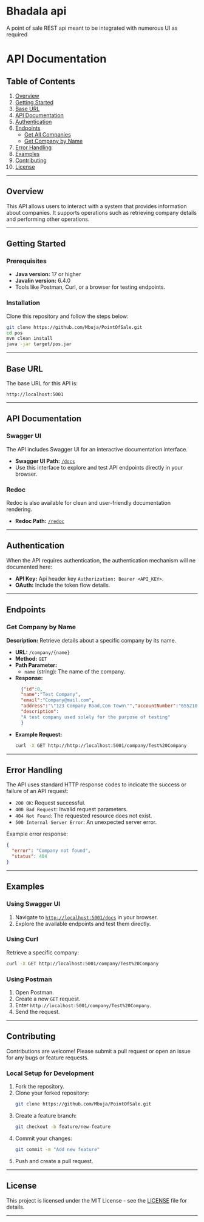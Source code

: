 
# Bhadala api

A point of sale REST api meant to be integrated with numerous UI as required


# API Documentation

## Table of Contents
1. [Overview](#overview)
2. [Getting Started](#getting-started)
3. [Base URL](#base-url)
4. [API Documentation](#api-documentation)
5. [Authentication](#authentication)
6. [Endpoints](#endpoints)
    - [Get All Companies](#get-all-companies)
    - [Get Company by Name](#get-company-by-name)
7. [Error Handling](#error-handling)
8. [Examples](#examples)
9. [Contributing](#contributing)
10. [License](#license)

---

## Overview
This API allows users to interact with a system that provides information about companies. It supports operations such as retrieving company details and performing other operations.

---

## Getting Started
### Prerequisites
- **Java version:** 17 or higher
- **Javalin version:** 6.4.0
- Tools like Postman, Curl, or a browser for testing endpoints.

### Installation
Clone this repository and follow the steps below:
```bash
git clone https://github.com/Mbuja/PointOfSale.git
cd pos
mvn clean install
java -jar target/pos.jar
```

---

## Base URL
The base URL for this API is:

```
http://localhost:5001
```

---

## API Documentation
### Swagger UI
The API includes Swagger UI for an interactive documentation interface.

- **Swagger UI Path:** [`/docs`](http://localhost:5001/docs)  
- Use this interface to explore and test API endpoints directly in your browser.
                                                                                                                                                                                                                                                                                                                                                                                                                                                                                                                                                                                                                                                                                                                                                                                                                                                                                                                                                                                                                                                                                                                                                                                                                                                                                                                                                                                                                                                                                                                                                                                                                                                                                                                                                                                                                                                                                                                                                                                                                                                                                                                                                                                                                                                                                                                                                                                                                                                                                                                                                                                                                                                                                                                                                                                                                                                                                                                                                                                                                                                                                                                                                                                                                                                                                                                                                                                                                                                                                                                                                                                                                                                                                                                                                                                                                                                                                                                                                                                                                                                                                                                                                                                                                                                                                                                                                                                                                                                                                                                                                                                                                                                                                                                                                                                                                                                                                                                                                                                                                                                                                                                                      
### Redoc
Redoc is also available for clean and user-friendly documentation rendering.

- **Redoc Path:** [`/redoc`](http://localhost:5001/redoc)

---

## Authentication
When the API requires authentication, the authentication mechanism will ne documented here:
- **API Key:** Api header key `Authorization: Bearer <API_KEY>`.
- **OAuth:** Include the token flow details.

---

## Endpoints

### Get Company by Name
**Description:** Retrieve details about a specific company by its name.

- **URL:** `/company/{name}`
- **Method:** `GET`
- **Path Parameter:**
  - `name` (string): The name of the company.
- **Response:**
  ```json
    {"id":0,
    "name":"Test Company",
    "email":"Company@mail.com",
    "address":"\"123 Company Road,Com Town\"","accountNumber":"6552104475",
    "description":
    "A test company used solely for the purpose of testing"
    }
  ```
- **Example Request:**
  ```bash
  curl -X GET http://http://localhost:5001/company/Test%20Company
  ```

---

## Error Handling
The API uses standard HTTP response codes to indicate the success or failure of an API request:
- `200 OK`: Request successful.
- `400 Bad Request`: Invalid request parameters.
- `404 Not Found`: The requested resource does not exist.
- `500 Internal Server Error`: An unexpected server error.

Example error response:
```json
{
  "error": "Company not found",
  "status": 404
}
```

---

## Examples
### Using Swagger UI
1. Navigate to [`http://localhost:5001/docs`](http://localhost:5001/docs) in your browser.
2. Explore the available endpoints and test them directly.

### Using Curl
Retrieve a specific company:
```bash
curl -X GET http://localhost:5001/company/Test%20Company
```

### Using Postman
1. Open Postman.
2. Create a new `GET` request.
3. Enter `http://localhost:5001/company/Test%20Company`.
4. Send the request.

---

## Contributing
Contributions are welcome! Please submit a pull request or open an issue for any bugs or feature requests.

### Local Setup for Development
1. Fork the repository.
2. Clone your forked repository:
   ```bash
   git clone https://github.com/Mbuja/PointOfSale.git
   ```
3. Create a feature branch:
   ```bash
   git checkout -b feature/new-feature
   ```
4. Commit your changes:
   ```bash
   git commit -m "Add new feature"
   ```
5. Push and create a pull request.

---

## License
This project is licensed under the MIT License - see the [LICENSE](LICENSE) file for details.

---

